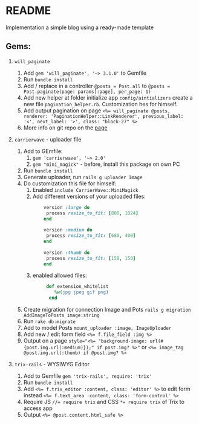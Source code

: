 # README

Implementation a simple blog using a ready-made template

## Gems:

1. `will_paginate`

    1. Add `gem 'will_paginate', '~> 3.1.0'` to Gemfile
    2. Run `bundle install`
    3. Add / replace in a controller `@posts = Post.all` to `@posts = Post.paginate(page: params[:page], per_page: 1)`
    4. Add new helper at folder initialize app `config/aintializers` create a new file `pagination_helper.rb`. Customization hes for himself.
    5. Add output pagination on page `<%= will_paginate @posts, renderer: 'PaginationHelper::LinkRenderer', previous_label: '<', next_label: '>', class: "block-27" %>`
    6. More info on git repo on the [page](https://github.com/mislav/will_paginate)   

2. `carrierwave` - uploader file

    1. Add to GEmfile:
        1. `gem 'carrierwave', '~> 2.0'`
        2. `gem "mini_magick"` - before, install this package on own PC
    2. Run `bundle install`
    3. Generate uploader, run `rails g uploader Image`
    4. Do customization this file for himself:
        1. Enabled `include CarrierWave::MiniMagick`
        2. Add different versions of your uploaded files:
            ```ruby  
                version :large do
                 process resize_to_fit: [800, 1024]
                end
                
                version :medium do
                 process resize_to_fit: [680, 400]
                end
                
                version :thumb do
                 process resize_to_fit: [150, 150]
                end
           ``` 
        3. enabled allowed files:
            ```ruby
                 def extension_whitelist
                    %w(jpg jpeg gif png)
                  end
            ```
    5. Create migration for connection Image and Pots `rails g migration AddImageToPosts image:string`
    6. Run `rake db:migrate`
    7. Add to model Posts `mount_uploader :image, ImageUploader`
    8. Add new / edit form field `<%= f.file_field :img %>`
    9. Output on a page `style="<%= "background-image: url(#{post.img.url(:medium)});" if post.img? %>"` or `<%= image_tag @post.img.url(:thumb) if @post.img? %>`
    
3. `trix-rails` - WYSIWYG Editor
    1. Add to Gemfile `gem 'trix-rails', require: 'trix'`
    2. Run `bundle install`
    3. Add `<%= f.trix_editor :content, class: 'editor' %>` to edit form instead `<%= f.text_area :content, class: 'form-control' %>`
    4. Require JS `//= require trix` and CSS `*= require trix` of Trix to access app
    5. Output `<%= @post.content.html_safe %>`  